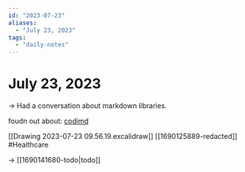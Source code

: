 ```yaml
---
id: "2023-07-23"
aliases:
  - "July 23, 2023"
tags:
  - "daily-notes"
---
```


# July 23, 2023

-> Had a conversation about markdown libraries.

foudn out about: [codimd](https://github.com/hackmdio/codimd)

[[Drawing 2023-07-23 09.56.19.excalidraw]] [[1690125889-redacted]] #Healthcare

-> [[1690141680-todo|todo]]
